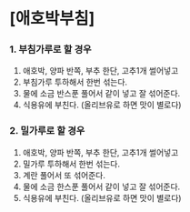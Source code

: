 # [애호박부침] #

### 1. 부침가루로 할 경우 ###
1. 애호박, 양파 반쪽, 부추 한단, 고추1개 썰어넣고
2. 부침가루 투하해서 한번 섞는다.
3. 물에 소금 반스푼 풀어서 같이 넣고 잘 섞어준다.
4. 식용유에 부친다. (올리브유로 하면 맛이 별로다)


### 2. 밀가루로 할 경우 ###

1. 애호박, 양파 반쪽, 부추 한단, 고추1개 썰어넣고
2. 밀가루 투하해서 한번 섞는다.
3. 계란 풀어서 또 섞어준다.
4. 물에 소금 한스푼 풀어서 같이 넣고 잘 섞어준다.
5. 식용유에 부친다. (올리브유로 하면 맛이 별로다)